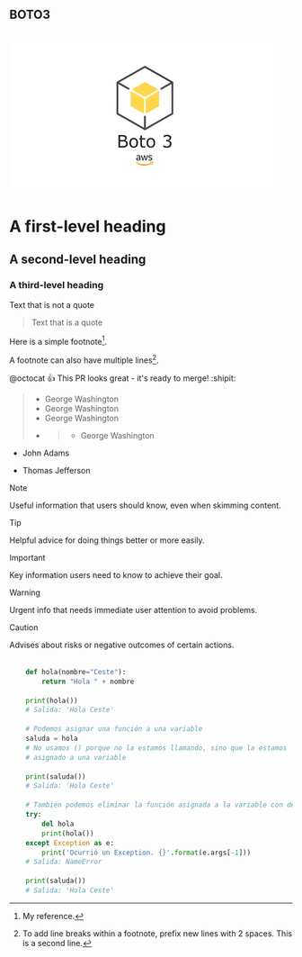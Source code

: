BOTO3
-----


<br >![ Screenshot of the empty token dialog box ](assets/images/boto3.jpg)


# A first-level heading
## A second-level heading
### A third-level heading

Text that is not a quote

> Text that is a quote
> 
> 
>

Here is a simple footnote[^1].

A footnote can also have multiple lines[^2].

[^1]: My reference.
[^2]: To add line breaks within a footnote, prefix new lines with 2 spaces.
  This is a second line.



@octocat :+1: This PR looks great - it's ready to merge! :shipit:

> - George Washington
> - George Washington
> - George Washington
> - > - George Washington
* John Adams
+ Thomas Jefferson

> [!NOTE]
> Useful information that users should know, even when skimming content.

> [!TIP]
> Helpful advice for doing things better or more easily.

> [!IMPORTANT]
> Key information users need to know to achieve their goal.

> [!WARNING]
> Urgent info that needs immediate user attention to avoid problems.

> [!CAUTION]
> Advises about risks or negative outcomes of certain actions.

```python

    def hola(nombre="Ceste"):
        return "Hola " + nombre

    print(hola())
    # Salida: 'Hola Ceste'

    # Podemos asignar una función a una variable
    saluda = hola
    # No usamos () porque no la estamos llamando, sino que la estamos
    # asignado a una variable

    print(saluda())
    # Salida: 'Hola Ceste'

    # También podemos eliminar la función asignada a la variable con del
    try:
        del hola
        print(hola())
    except Exception as e:
        print('Ocurrió un Exception. {}'.format(e.args[-1]))
    # Salida: NameError

    print(saluda())
    # Salida: 'Hola Ceste'

```